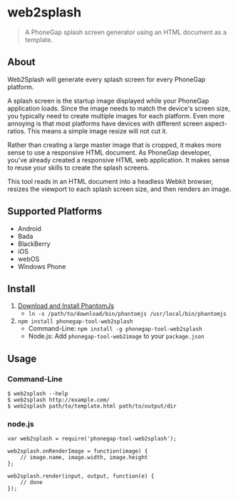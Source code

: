 # web2splash

> A PhoneGap splash screen generator using an HTML document as a template.

## About

Web2Splash will generate every splash screen for every PhoneGap platform.

A splash screen is the startup image displayed while your PhoneGap application
loads. Since the image needs to match the device's screen size, you typically
need to create multiple images for each platform. Even more annoying is that
most platforms have devices with different screen aspect-ratios. This means
a simple image resize will not cut it.

Rather than creating a large master image that is cropped, it makes more sense
to use a responsive HTML document. As PhoneGap developer, you've already
created a responsive HTML web application. It makes sense to reuse your skills
to create the splash screens.

This tool reads in an HTML document into a headless Webkit browser, resizes
the viewport to each splash screen size, and then renders an image.

## Supported Platforms

- Android
- Bada
- BlackBerry
- iOS
- webOS
- Windows Phone

## Install

1. [Download and Install PhantomJs](http://phantomjs.org/)
    - `ln -s /path/to/download/bin/phantomjs /usr/local/bin/phantomjs`
2. `npm install phonegap-tool-web2splash`
    - Command-Line: `npm install -g phonegap-tool-web2splash`
    - Node.js: Add `phonegap-tool-web2image` to your `package.json`

## Usage

### Command-Line

    $ web2splash --help
    $ web2splash http://example.com/
    $ web2splash path/to/template.html path/to/output/dir

### node.js

    var web2splash = require('phonegap-tool-web2splash');

    web2splash.onRenderImage = function(image) {
        // image.name, image.width, image.height
    };

    web2splash.render(input, output, function(e) {
        // done
    });

